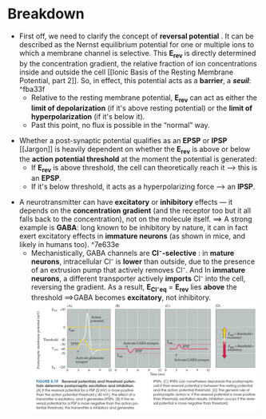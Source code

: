 # Breakdown 
* First off, we need to clarify the concept of **reversal potential** . It can be described as the Nernst equilibrium potential for one or multiple ions to which a membrane channel is selective. This **E<sub>rev</sub>** is directly determined by the concentration gradient, the relative fraction of ion concentrations inside and outside the cell [[Ionic Basis of the Resting Membrane Potential, part 2]]. So, in effect, this potential acts as a **barrier**, a ***seuil***: ^fba33f
	- Relative to the resting membrane potential, **E<sub>rev</sub>** can act as either the **limit of depolarization** (if it's above resting potential) or the **limit of hyperpolarization** (if it's below it).
	- Past this point, no flux is possible in the “normal” way.
- Whether a post-synaptic potential qualifies as an **EPSP** or **IPSP** [[Jargon]] is heavily dependent on whether the **E<sub>rev</sub>** is above or below the **action potential threshold** at the moment the potential is generated:
	- If **E<sub>rev</sub>** is above threshold, the cell can theoretically reach it —> this is an **EPSP**.
	- If it's below threshold, it acts as a hyperpolarizing force —> an **IPSP**.
* A neurotransmitter can have **excitatory** or **inhibitory** effects — it depends on the **concentration gradient** (and the receptor too but it all falls back to the concentration), not on the molecule itself.
	==> A strong example is **GABA**: long known to be inhibitory by nature, it can in fact exert excitatory effects in **immature neurons** (as shown in mice, and likely in humans too). ^7e633e
	- Mechanistically, GABA channels are **Cl⁻-selective** : in **mature neurons**, intracellular Cl⁻ is **lower** than outside, due to the presence of an extrusion pump that actively removes Cl⁻. And In **immature neurons**, a different transporter actively **imports** Cl⁻ into the cell, reversing the gradient. As a result, **E<sub>Cl⁻eq</sub>** = **E<sub>rev</sub>** lies **above** the threshold ==>GABA becomes **excitatory**, not inhibitory.
    ![Pasted image 20250808121155.png](./images/Pasted%20image%2020250808121155.png)